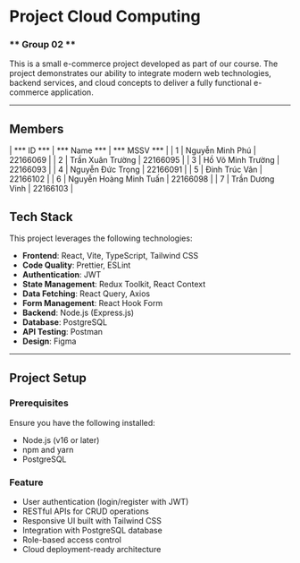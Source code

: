 # Project Cloud Computing ###

### ** Group 02 **
This is a small e-commerce project developed as part of our course. The project demonstrates our ability to integrate modern web technologies, backend services, 
and cloud concepts to deliver a fully functional e-commerce application.

----

  ## Members ##
| *** ID *** |    *** Name ***         | *** MSSV ***   |
| 1          |  Nguyễn Minh Phú        |   22166069     |
| 2          |  Trần Xuân Trường       |   22166095     |
| 3          |  Hồ Võ Minh Trường      |   22166093     |
| 4          |  Nguyễn Đức Trọng       |   22166091     |
| 5          |  Đinh Trúc Vân          |   22166102     |
| 6          |  Nguyễn Hoàng Minh Tuấn |   22166098     |
| 7          |  Trần Dương Vinh        |   22166103     |



## **Tech Stack** ##
This project leverages the following technologies:  

- **Frontend**: React, Vite, TypeScript, Tailwind CSS  
- **Code Quality**: Prettier, ESLint  
- **Authentication**: JWT  
- **State Management**: Redux Toolkit, React Context  
- **Data Fetching**: React Query, Axios  
- **Form Management**: React Hook Form  
- **Backend**: Node.js (Express.js)  
- **Database**: PostgreSQL  
- **API Testing**: Postman  
- **Design**: Figma  

---

## **Project Setup**  

### Prerequisites  
Ensure you have the following installed:  
- Node.js (v16 or later)  
- npm and yarn  
- PostgreSQL 


### Feature
  - User authentication (login/register with JWT)
  - RESTful APIs for CRUD operations
  - Responsive UI built with Tailwind CSS
  - Integration with PostgreSQL database
  - Role-based access control
  - Cloud deployment-ready architecture